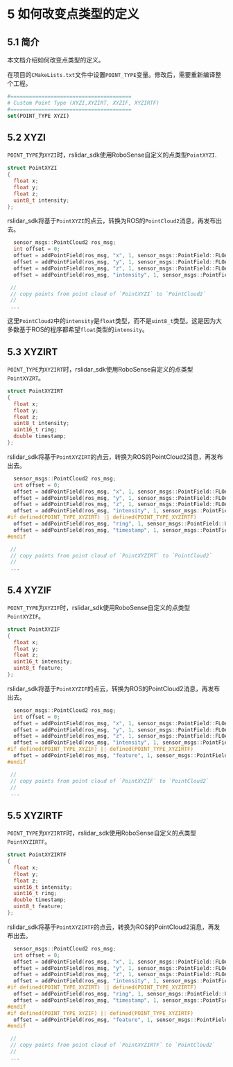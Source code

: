 # 5 如何改变点类型的定义



## 5.1 简介

本文档介绍如何改变点类型的定义。

在项目的```CMakeLists.txt```文件中设置`POINT_TYPE`变量。修改后，需要重新编译整个工程。

```cmake
#=======================================
# Custom Point Type (XYZI,XYZIRT, XYZIF, XYZIRTF)
#=======================================
set(POINT_TYPE XYZI)

```



## 5.2 XYZI

`POINT_TYPE`为`XYZI`时，rslidar_sdk使用RoboSense自定义的点类型```PointXYZI```. 

```c++
struct PointXYZI
{
  float x;
  float y;
  float z;
  uint8_t intensity;
};
```

rslidar_sdk将基于`PointXYZI`的点云，转换为ROS的`PointCloud2`消息，再发布出去。

```c++
  sensor_msgs::PointCloud2 ros_msg;
  int offset = 0;
  offset = addPointField(ros_msg, "x", 1, sensor_msgs::PointField::FLOAT32, offset);
  offset = addPointField(ros_msg, "y", 1, sensor_msgs::PointField::FLOAT32, offset);
  offset = addPointField(ros_msg, "z", 1, sensor_msgs::PointField::FLOAT32, offset);
  offset = addPointField(ros_msg, "intensity", 1, sensor_msgs::PointField::FLOAT32, offset);

 // 
 // copy points from point cloud of `PointXYZI` to `PointCloud2`
 //
 ...
```

这里`PointCloud2`中的`intensity`是`float`类型，而不是`uint8_t`类型。这是因为大多数基于ROS的程序都希望`float`类型的`intensity`。



## 5.3 XYZIRT

`POINT_TYPE`为`XYZIRT`时，rslidar_sdk使用RoboSense自定义的点类型```PointXYZRT```。

```c++
struct PointXYZIRT
{
  float x;
  float y;
  float z;
  uint8_t intensity;
  uint16_t ring;
  double timestamp;
};
```

rslidar_sdk将基于`PointXYZIRT`的点云，转换为ROS的PointCloud2消息，再发布出去。

```c++
  sensor_msgs::PointCloud2 ros_msg;
  int offset = 0;
  offset = addPointField(ros_msg, "x", 1, sensor_msgs::PointField::FLOAT32, offset);
  offset = addPointField(ros_msg, "y", 1, sensor_msgs::PointField::FLOAT32, offset);
  offset = addPointField(ros_msg, "z", 1, sensor_msgs::PointField::FLOAT32, offset);
  offset = addPointField(ros_msg, "intensity", 1, sensor_msgs::PointField::FLOAT32, offset);
#if defined(POINT_TYPE_XYZIRT) || defined(POINT_TYPE_XYZIRTF)
  offset = addPointField(ros_msg, "ring", 1, sensor_msgs::PointField::UINT16, offset);
  offset = addPointField(ros_msg, "timestamp", 1, sensor_msgs::PointField::FLOAT64, offset);
#endif

 // 
 // copy points from point cloud of `PointXYZIRT` to `PointCloud2`
 //
 ...
```
## 5.4 XYZIF

`POINT_TYPE`为`XYZIF`时，rslidar_sdk使用RoboSense自定义的点类型```PointXYZIF```。

```c++
struct PointXYZIF
{
  float x;
  float y;
  float z;
  uint16_t intensity;
  uint8_t feature;
};
```

rslidar_sdk将基于`PointXYZIF`的点云，转换为ROS的PointCloud2消息，再发布出去。

```c++
  sensor_msgs::PointCloud2 ros_msg;
  int offset = 0;
  offset = addPointField(ros_msg, "x", 1, sensor_msgs::PointField::FLOAT32, offset);
  offset = addPointField(ros_msg, "y", 1, sensor_msgs::PointField::FLOAT32, offset);
  offset = addPointField(ros_msg, "z", 1, sensor_msgs::PointField::FLOAT32, offset);
  offset = addPointField(ros_msg, "intensity", 1, sensor_msgs::PointField::FLOAT32, offset);
#if defined(POINT_TYPE_XYZIF) || defined(POINT_TYPE_XYZIRTF) 
  offset = addPointField(ros_msg, "feature", 1, sensor_msgs::PointField::UINT8, offset);
#endif

 // 
 // copy points from point cloud of `PointXYZIF` to `PointCloud2`
 //
 ...
```
## 5.5 XYZIRTF

`POINT_TYPE`为`XYZIRTF`时，rslidar_sdk使用RoboSense自定义的点类型```PointXYZIRTF```。

```c++
struct PointXYZIRTF
{
  float x;
  float y;
  float z;
  uint16_t intensity;
  uint16_t ring;
  double timestamp;
  uint8_t feature;
};
```

rslidar_sdk将基于`PointXYZIRTF`的点云，转换为ROS的PointCloud2消息，再发布出去。

```c++
  sensor_msgs::PointCloud2 ros_msg;
  int offset = 0;
  offset = addPointField(ros_msg, "x", 1, sensor_msgs::PointField::FLOAT32, offset);
  offset = addPointField(ros_msg, "y", 1, sensor_msgs::PointField::FLOAT32, offset);
  offset = addPointField(ros_msg, "z", 1, sensor_msgs::PointField::FLOAT32, offset);
  offset = addPointField(ros_msg, "intensity", 1, sensor_msgs::PointField::FLOAT32, offset);
#if defined(POINT_TYPE_XYZIRT) || defined(POINT_TYPE_XYZIRTF)
  offset = addPointField(ros_msg, "ring", 1, sensor_msgs::PointField::UINT16, offset);
  offset = addPointField(ros_msg, "timestamp", 1, sensor_msgs::PointField::FLOAT64, offset);
#endif
#if defined(POINT_TYPE_XYZIF) || defined(POINT_TYPE_XYZIRTF) 
  offset = addPointField(ros_msg, "feature", 1, sensor_msgs::PointField::UINT8, offset);
#endif

 // 
 // copy points from point cloud of `PointXYZIRTF` to `PointCloud2`
 //
 ...
```

